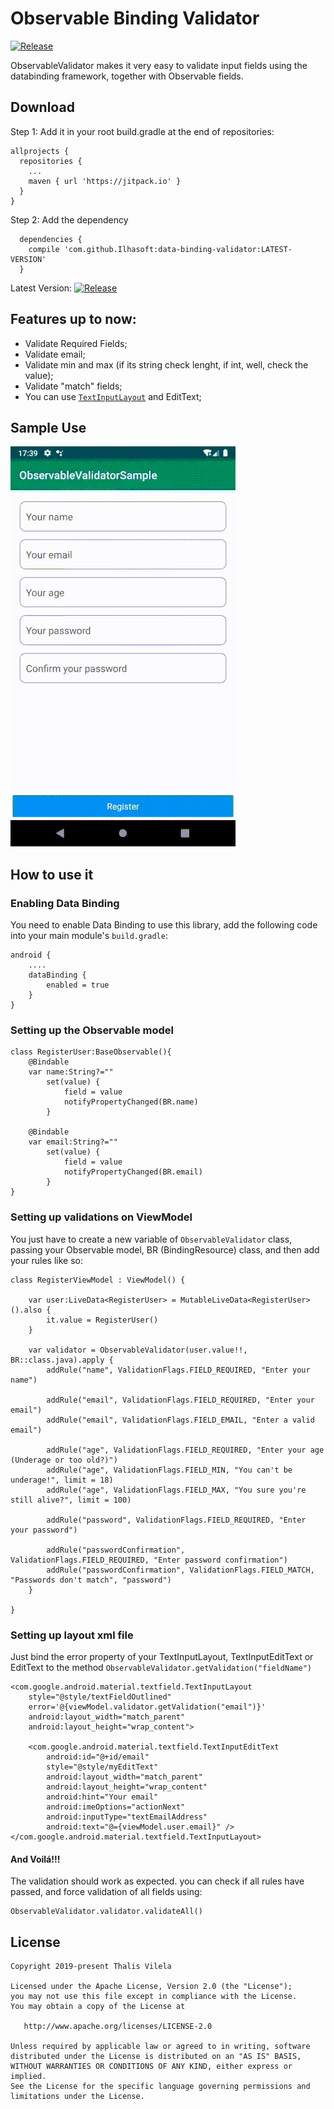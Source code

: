 # Observable Binding Validator

[![Release](https://jitpack.io/v/thalisvilela/ObservableValidator.svg?style=flag-square?style=flat-square)](https://jitpack.io/#thalisvilela/ObservableValidator)

ObservableValidator makes it very easy to validate input fields using the databinding framework, together with Observable fields.
## Download

Step 1: Add it in your root build.gradle at the end of repositories:

```
allprojects {
  repositories {
    ...
    maven { url 'https://jitpack.io' }
  }
}
```

Step 2: Add the dependency
```
  dependencies {
    compile 'com.github.Ilhasoft:data-binding-validator:LATEST-VERSION'
  }
```
Latest Version: [![Release](https://jitpack.io/v/thalisvilela/ObservableValidator.svg?style=flag-square?style=flat-square)](https://jitpack.io/#thalisvilela/ObservableValidator)


## Features up to now:

* Validate Required Fields;
* Validate email;
* Validate min and max (if its string check lenght, if int, well, check the value);
* Validate "match" fields;
* You can use [`TextInputLayout`](https://developer.android.com/reference/android/support/design/widget/TextInputLayout.html) and EditText;

## Sample Use

<img src="demonstration.gif" alt="...">

## How to use it

### Enabling Data Binding ###

You need to enable Data Binding to use this library, add the following code into your main module's `build.gradle`:

```
android {
    ....
    dataBinding {
        enabled = true
    }
}
```
### Setting up the Observable model ###
```
class RegisterUser:BaseObservable(){
    @Bindable
    var name:String?=""
        set(value) {
            field = value
            notifyPropertyChanged(BR.name)
        }

    @Bindable
    var email:String?=""
        set(value) {
            field = value
            notifyPropertyChanged(BR.email)
        }
}
```

### Setting up validations on ViewModel ###
You just have to create a new variable of  `ObservableValidator` class, passing your Observable model, BR (BindingResource) class, and then add your rules like so:
```
class RegisterViewModel : ViewModel() {

    var user:LiveData<RegisterUser> = MutableLiveData<RegisterUser>().also {
        it.value = RegisterUser()
    }

    var validator = ObservableValidator(user.value!!, BR::class.java).apply {
        addRule("name", ValidationFlags.FIELD_REQUIRED, "Enter your name")

        addRule("email", ValidationFlags.FIELD_REQUIRED, "Enter your email")
        addRule("email", ValidationFlags.FIELD_EMAIL, "Enter a valid email")

        addRule("age", ValidationFlags.FIELD_REQUIRED, "Enter your age (Underage or too old?)")
        addRule("age", ValidationFlags.FIELD_MIN, "You can't be underage!", limit = 18)
        addRule("age", ValidationFlags.FIELD_MAX, "You sure you're still alive?", limit = 100)

        addRule("password", ValidationFlags.FIELD_REQUIRED, "Enter your password")

        addRule("passwordConfirmation", ValidationFlags.FIELD_REQUIRED, "Enter password confirmation")
        addRule("passwordConfirmation", ValidationFlags.FIELD_MATCH, "Passwords don't match", "password")
    }

}
```



### Setting up layout xml file ###

Just bind the error property of your TextInputLayout, TextInputEditText or EditText to the method `ObservableValidator.getValidation("fieldName")` 

```
<com.google.android.material.textfield.TextInputLayout
    style="@style/textFieldOutlined"
    error='@{viewModel.validator.getValidation("email")}'
    android:layout_width="match_parent"
    android:layout_height="wrap_content">

    <com.google.android.material.textfield.TextInputEditText
        android:id="@+id/email"
        style="@style/myEditText"
        android:layout_width="match_parent"
        android:layout_height="wrap_content"
        android:hint="Your email"
        android:imeOptions="actionNext"
        android:inputType="textEmailAddress"
        android:text="@={viewModel.user.email}" />
</com.google.android.material.textfield.TextInputLayout>
```

#### And Voilá!!! ####

The validation should work as expected. you can check if all rules have passed, and force validation of all fields using:

```
ObservableValidator.validator.validateAll()
```


## License ##

    Copyright 2019-present Thalis Vilela

    Licensed under the Apache License, Version 2.0 (the "License");
    you may not use this file except in compliance with the License.
    You may obtain a copy of the License at

       http://www.apache.org/licenses/LICENSE-2.0

    Unless required by applicable law or agreed to in writing, software
    distributed under the License is distributed on an "AS IS" BASIS,
    WITHOUT WARRANTIES OR CONDITIONS OF ANY KIND, either express or implied.
    See the License for the specific language governing permissions and
    limitations under the License.

